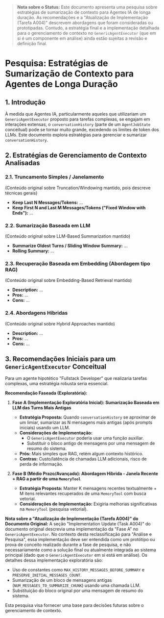 > **Nota sobre o Status:** Este documento apresenta uma pesquisa sobre estratégias de sumarização de contexto para Agentes IA de longa duração. As recomendações e a "Atualização de Implementação (Tarefa A004)" descrevem abordagens que foram consideradas ou prototipadas. Contudo, a estratégia final e a implementação detalhada para o gerenciamento de contexto no `GenericAgentExecutor` (que em si é um componente em análise) ainda estão sujeitas a revisão e definição final.

# Pesquisa: Estratégias de Sumarização de Contexto para Agentes de Longa Duração

## 1. Introdução

À medida que Agentes IA, particularmente aqueles que utilizariam um `GenericAgentExecutor` proposto para tarefas complexas, se engajam em interações extensas, o `conversationHistory` (parte de um `AgentJobState` conceitual) pode se tornar muito grande, excedendo os limites de token dos LLMs. Este documento explora estratégias para gerenciar e sumarizar `conversationHistory`.

## 2. Estratégias de Gerenciamento de Contexto Analisadas

### 2.1. Truncamento Simples / Janelamento
(Conteúdo original sobre Truncation/Windowing mantido, pois descreve técnicas gerais)
*   **Keep Last N Messages/Tokens:** ...
*   **Keep First N and Last M Messages/Tokens ("Fixed Window with Ends"):** ...

### 2.2. Sumarização Baseada em LLM
(Conteúdo original sobre LLM-Based Summarization mantido)
*   **Summarize Oldest Turns / Sliding Window Summary:** ...
*   **Rolling Summary:** ...

### 2.3. Recuperação Baseada em Embedding (Abordagem tipo RAG)
(Conteúdo original sobre Embedding-Based Retrieval mantido)
*   **Description:** ...
*   **Pros:** ...
*   **Cons:** ...

### 2.4. Abordagens Híbridas
(Conteúdo original sobre Hybrid Approaches mantido)
*   **Description:** ...
*   **Pros:** ...
*   **Cons:** ...

## 3. Recomendações Iniciais para um `GenericAgentExecutor` Conceitual

Para um agente hipotético "Fullstack Developer" que realizaria tarefas complexas, uma estratégia robusta seria essencial.

**Recomendação Faseada (Exploratória):**

1.  **Fase A (Implementação Exploratória Inicial): Sumarização Baseada em LLM das Turns Mais Antigas**
    *   **Estratégia Proposta:** Quando `conversationHistory` se aproximar de um limiar, sumarizar as N mensagens mais antigas (após prompts iniciais) usando um LLM.
    *   **Considerações de Implementação:**
        *   O `GenericAgentExecutor` poderia usar uma função auxiliar.
        *   Substituir o bloco antigo de mensagens por uma mensagem de resumo do sistema.
    *   **Prós:** Mais simples que RAG, retém algum contexto histórico.
    *   **Contras:** Custo/latência de chamadas LLM adicionais, risco de perda de informação.

2.  **Fase B (Médio Prazo/Avançado): Abordagem Híbrida - Janela Recente + RAG a partir de uma `MemoryTool`**
    *   **Estratégia Proposta:** Manter K mensagens recentes textualmente + M itens relevantes recuperados de uma `MemoryTool` com busca vetorial.
    *   **Considerações de Implementação:** Exigiria melhorias significativas na `MemoryTool` (pesquisa vetorial).

**Nota sobre a "Atualização de Implementação (Tarefa A004)" do Documento Original:**
A seção "Implementation Update (Task A004)" do documento original descrevia uma implementação da "Fase A" no `GenericAgentExecutor`. No contexto desta reclassificação para "Análise e Pesquisa", essa implementação deve ser entendida como um protótipo ou prova de conceito realizado durante a fase de pesquisa, e não necessariamente como a solução final ou atualmente integrada ao sistema principal (dado que o `GenericAgentExecutor` em si está em análise). Os detalhes dessa implementação exploratória são:
- Uso de constantes como `MAX_HISTORY_MESSAGES_BEFORE_SUMMARY` e `PRESERVE_INITIAL_MESSAGES_COUNT`.
- Sumarização de um bloco de mensagens antigas (`NUM_MESSAGES_TO_SUMMARIZE_CHUNK`) usando uma chamada LLM.
- Substituição do bloco original por uma mensagem de resumo do sistema.

Esta pesquisa visa fornecer uma base para decisões futuras sobre o gerenciamento de contexto.

